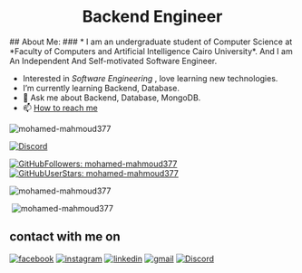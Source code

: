 
<h1 align="center">  Backend Engineer </h3>
## About Me:
###
* I am an undergraduate student of Computer Science at *Faculty of Computers and Artificial Intelligence Cairo University*. And I am An Independent And Self-motivated Software Engineer.

*  Interested in _Software Engineering_ , love learning new technologies.
* I’m currently learning Backend, Database.
* 💬 Ask me about Backend, Database, MongoDB.
* 📫 [How to reach me](#contact-with-me-on)
<p align="left"> <img src="https://komarev.com/ghpvc/?username=mohamed-mahmoud377&label=Profile%20views&color=0e75b6&style=flat" alt="mohamed-mahmoud377" /> </p> 

<a href="https://github.com/mohamed-mahmoud377/mohamed-mahmoud377/blob/6c6d1fd1e1a0479ec0115c29fd547f91d4cf6708/Discord.md"><img src="https://img.shields.io/static/v1?logo=discord&label=&message=Discord&color=36393f&style=flat-square" alt="Discord"></a> 

[![GitHubFollowers: mohamed-mahmoud377](https://img.shields.io/github/followers/mohamed-mahmoud377?style=social)](https://github.com/mohamed-mahmoud377)
[![GitHubUserStars: mohamed-mahmoud377](https://img.shields.io/github/stars/mohamed-mahmoud377?style=social)](https://github.com/mohamed-mahmoud377)

<p>&nbsp;<img align="left" src="https://github-readme-stats.vercel.app/api?username=mohamed-mahmoud377&show_icons=true&theme=radical" alt="mohamed-mahmoud377" /></p>
<p>&nbsp;<img align="rigth" src="https://github-readme-stats.vercel.app/api/top-langs/?username=mohamed-mahmoud377&layout=demo" alt="mohamed-mahmoud377" /></p>






## contact with me on 

[![facebook](https://img.icons8.com/fluency/48/000000/facebook-new.png)](https://www.facebook.com/jerry377)
[![instagram](https://img.icons8.com/fluency/48/000000/instagram-new.png)](https://www.instagram.com/mohamed.l.l/)
[![linkedin](https://img.icons8.com/color/48/000000/linkedin.png)](https://www.linkedin.com/in/mohamed-mahmoud-41a808178/)
[![gmail](https://img.icons8.com/color/50/000000/gmail--v1.png)](https://github.com/mohamed-mahmoud377/mohamed-mahmoud377/blob/a11776849306b8b7661d7c86bf720ae2f4eb3fe0/mail.md)
[![Discord](https://img.icons8.com/external-justicon-flat-justicon/64/000000/external-discord-social-media-justicon-flat-justicon.png)](https://github.com/mohamed-mahmoud377/mohamed-mahmoud377/blob/6c6d1fd1e1a0479ec0115c29fd547f91d4cf6708/Discord.md)





